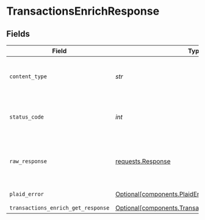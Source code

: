 # TransactionsEnrichResponse


## Fields

| Field                                                                                                          | Type                                                                                                           | Required                                                                                                       | Description                                                                                                    |
| -------------------------------------------------------------------------------------------------------------- | -------------------------------------------------------------------------------------------------------------- | -------------------------------------------------------------------------------------------------------------- | -------------------------------------------------------------------------------------------------------------- |
| `content_type`                                                                                                 | *str*                                                                                                          | :heavy_check_mark:                                                                                             | HTTP response content type for this operation                                                                  |
| `status_code`                                                                                                  | *int*                                                                                                          | :heavy_check_mark:                                                                                             | HTTP response status code for this operation                                                                   |
| `raw_response`                                                                                                 | [requests.Response](https://requests.readthedocs.io/en/latest/api/#requests.Response)                          | :heavy_check_mark:                                                                                             | Raw HTTP response; suitable for custom response parsing                                                        |
| `plaid_error`                                                                                                  | [Optional[components.PlaidError]](../../models/components/plaiderror.md)                                       | :heavy_minus_sign:                                                                                             | Error response                                                                                                 |
| `transactions_enrich_get_response`                                                                             | [Optional[components.TransactionsEnrichGetResponse]](../../models/components/transactionsenrichgetresponse.md) | :heavy_minus_sign:                                                                                             | OK                                                                                                             |